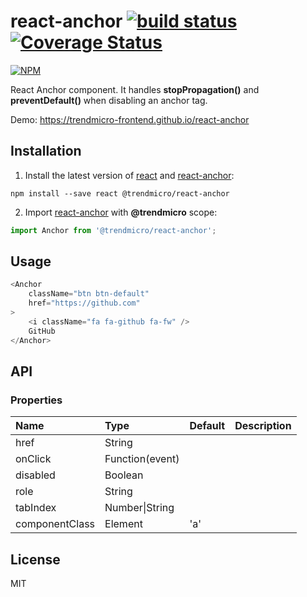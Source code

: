 # react-anchor [![build status](https://travis-ci.org/trendmicro-frontend/react-anchor.svg?branch=master)](https://travis-ci.org/trendmicro-frontend/react-anchor) [![Coverage Status](https://coveralls.io/repos/github/trendmicro-frontend/react-anchor/badge.svg?branch=master)](https://coveralls.io/github/trendmicro-frontend/react-anchor?branch=master)

[![NPM](https://nodei.co/npm/@trendmicro/react-anchor.png?downloads=true&stars=true)](https://nodei.co/npm/@trendmicro/react-anchor/)

React Anchor component. It handles <b>stopPropagation()</b> and <b>preventDefault()</b> when disabling an anchor tag.

Demo: https://trendmicro-frontend.github.io/react-anchor

## Installation

1. Install the latest version of [react](https://github.com/facebook/react) and [react-anchor](https://github.com/trendmicro-frontend/react-anchor):

  ```
  npm install --save react @trendmicro/react-anchor
  ```

2. Import [react-anchor](https://github.com/trendmicro-frontend/react-anchor) with <b>@trendmicro</b> scope:
  ```js
  import Anchor from '@trendmicro/react-anchor';
  ```

## Usage

```js
<Anchor
    className="btn btn-default"
    href="https://github.com"
>
    <i className="fa fa-github fa-fw" />
    GitHub
</Anchor>
```


## API

### Properties

<table>
  <thead>
    <tr>
      <th align="left">Name</th>
      <th align="left">Type</th>
      <th align="left">Default</th>
      <th align="left">Description</th>
    </tr>
  </thead>
  <tbody>
    <tr>
      <td>href</td>
      <td>String</td>
      <td></td>
      <td></td>
    </tr>
    <tr>
      <td>onClick</td>
      <td>Function(event)</td>
      <td></td>
      <td></td>
    </tr>
    <tr>
      <td>disabled</td>
      <td>Boolean</td>
      <td></td>
      <td></td>
    </tr>
    <tr>
      <td>role</td>
      <td>String</td>
      <td></td>
      <td></td>
    </tr>
    <tr>
      <td>tabIndex</td>
      <td>Number|String</td>
      <td></td>
      <td></td>
    </tr>
    <tr>
      <td>componentClass</td>
      <td>Element</td>
      <td>'a'</td>
      <td></td>
    </tr>
  </tbody>
</table>

## License

MIT
